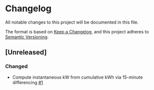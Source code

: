 # Changelog
All notable changes to this project will be documented in this file.

The format is based on [Keep a Changelog](https://keepachangelog.com/en/1.0.0/),
and this project adheres to [Semantic Versioning](https://semver.org/spec/v2.0.0.html).

## [Unreleased]

### Changed
- Compute instantaneous kW from cumulative kWh via 15-minute differencing [#1](https://github.com/ie3-institute/simonaMarkovLoad/issues/1)